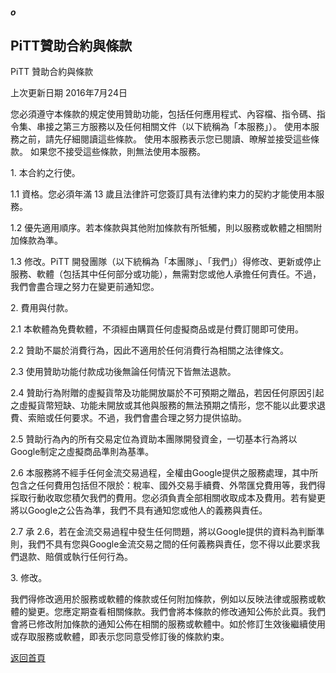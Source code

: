 ##### o
## PiTT贊助合約與條款

PiTT 贊助合約與條款

上次更新日期 2016年7月24日

您必須遵守本條款的規定使用贊助功能，包括任何應用程式、內容檔、指令碼、指令集、串接之第三方服務以及任何相關文件（以下統稱為「本服務」）。
使用本服務之前，請先仔細閱讀這些條款。 使用本服務表示您已閱讀、暸解並接受這些條款。
如果您不接受這些條款，則無法使用本服務。


1\. 本合約之行使。

1.1 資格。您必須年滿 13 歲且法律許可您簽訂具有法律約束力的契約才能使用本服務。

1.2 優先適用順序。若本條款與其他附加條款有所牴觸，則以服務或軟體之相關附加條款為準。

1.3 修改。PiTT 開發團隊（以下統稱為「本團隊」、「我們」）得修改、更新或停止服務、軟體（包括其中任何部分或功能），無需對您或他人承擔任何責任。不過，我們會盡合理之努力在變更前通知您。


2\. 費用與付款。

2.1 本軟體為免費軟體，不須經由購買任何虛擬商品或是付費訂閱即可使用。

2.2 贊助不屬於消費行為，因此不適用於任何消費行為相關之法律條文。

2.3 使用贊助功能付款成功後無論任何情況下皆無法退款。

2.4 贊助行為附贈的虛擬貨幣及功能開放屬於不可預期之贈品，若因任何原因引起之虛擬貨幣短缺、功能未開放或其他與服務的無法預期之情形，您不能以此要求退費、索賠或任何要求。不過，我們會盡合理之努力提供協助。

2.5 贊助行為內的所有交易定位為資助本團隊開發資金，一切基本行為將以Google制定之虛擬商品準則為基準。

2.6 本服務將不經手任何金流交易過程，全權由Google提供之服務處理，其中所包含之任何費用包括但不限於：稅率、國外交易手續費、外幣匯兌費用等，我們得採取行動收取您積欠我們的費用。您必須負責全部相關收取成本及費用。若有變更將以Google之公告為準，我們不具有通知您或他人的義務與責任。

2.7 承 2.6，若在金流交易過程中發生任何問題，將以Google提供的資料為判斷準則，我們不具有您與Google金流交易之間的任何義務與責任，您不得以此要求我們退款、賠償或執行任何行為。


3\. 修改。
 
我們得修改適用於服務或軟體的條款或任何附加條款，例如以反映法律或服務或軟體的變更。您應定期查看相關條款。我們會將本條款的修改通知公佈於此頁。我們會將已修改附加條款的通知公佈在相關的服務或軟體中。如於修訂生效後繼續使用或存取服務或軟體，即表示您同意受修訂後的條款約束。  

[返回首頁](https://kimieno.github.io/ios.pitt) 